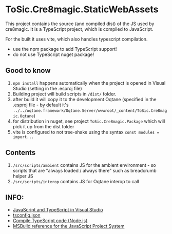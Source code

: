 # ToSic.Cre8magic.StaticWebAssets

This project contains the source (and compiled dist) of the JS used by cre8magic.
It is a TypeScript project, which is compiled to JavaScript.

For the built it uses vite, which also handles typescript compilation.

- use the npm package to add TypeScript support!
- do not use TypeScript nuget package!

## Good to know

1. `npm install` happens automatically when the project is opened in Visual Studio (setting in the .esproj file)
1. Building project will build scripts in `/dist/` folder.
1. after build it will copy it to the development Oqtane (specified in the .esproj file - by default it's `../../oqtane.framework/Oqtane.Server/wwwroot/_content/ToSic.Cre8magic.Oqtane`)
1. for distribution in nuget, see project `ToSic.Cre8magic.Package` which will pick it up from the dist folder
1. vite is configured to not tree-shake using the syntax `const modules = import...`

## Contents

1. `/src/scripts/ambient` contains JS for the ambient environment - so scripts that are "always loaded / always there" such as breadcrumb helper JS
1. `/src/scripts/interop` contains JS for Oqtane interop to call

## INFO:

- [JavaScript and TypeScript in Visual Studio](https://learn.microsoft.com/en-us/visualstudio/javascript/javascript-in-visual-studio?view=vs-2022)
- [tsconfig.json](https://www.typescriptlang.org/docs/handbook/tsconfig-json.html)
- [Compile TypeScript code (Node.js)](https://learn.microsoft.com/en-us/visualstudio/javascript/compile-typescript-code-npm?view=vs-2022)
- [MSBuild reference for the JavaScript Project System](https://learn.microsoft.com/en-us/visualstudio/javascript/javascript-project-system-msbuild-reference?view=vs-2022)